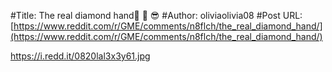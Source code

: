 #Title: The real diamond hand💍 💎 😎
#Author: oliviaolivia08
#Post URL: [https://www.reddit.com/r/GME/comments/n8flch/the_real_diamond_hand/](https://www.reddit.com/r/GME/comments/n8flch/the_real_diamond_hand/)


https://i.redd.it/0820lal3x3y61.jpg